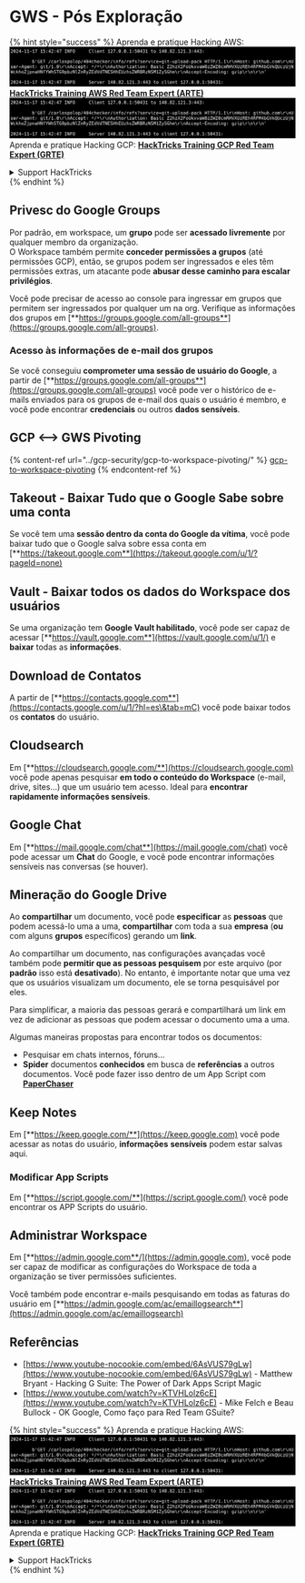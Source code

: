 # GWS - Pós Exploração

{% hint style="success" %}
Aprenda e pratique Hacking AWS:<img src="../../.gitbook/assets/image (1).png" alt="" data-size="line">[**HackTricks Training AWS Red Team Expert (ARTE)**](https://training.hacktricks.xyz/courses/arte)<img src="../../.gitbook/assets/image (1).png" alt="" data-size="line">\
Aprenda e pratique Hacking GCP: <img src="../../.gitbook/assets/image (2).png" alt="" data-size="line">[**HackTricks Training GCP Red Team Expert (GRTE)**<img src="../../.gitbook/assets/image (2).png" alt="" data-size="line">](https://training.hacktricks.xyz/courses/grte)

<details>

<summary>Support HackTricks</summary>

* Confira os [**planos de assinatura**](https://github.com/sponsors/carlospolop)!
* **Junte-se ao** 💬 [**grupo do Discord**](https://discord.gg/hRep4RUj7f) ou ao [**grupo do telegram**](https://t.me/peass) ou **siga**-nos no **Twitter** 🐦 [**@hacktricks\_live**](https://twitter.com/hacktricks\_live)**.**
* **Compartilhe truques de hacking enviando PRs para os repositórios do** [**HackTricks**](https://github.com/carlospolop/hacktricks) e [**HackTricks Cloud**](https://github.com/carlospolop/hacktricks-cloud).

</details>
{% endhint %}

## Privesc do Google Groups

Por padrão, em workspace, um **grupo** pode ser **acessado livremente** por qualquer membro da organização.\
O Workspace também permite **conceder permissões a grupos** (até permissões GCP), então, se grupos podem ser ingressados e eles têm permissões extras, um atacante pode **abusar desse caminho para escalar privilégios**.

Você pode precisar de acesso ao console para ingressar em grupos que permitem ser ingressados por qualquer um na org. Verifique as informações dos grupos em [**https://groups.google.com/all-groups**](https://groups.google.com/all-groups).

### Acesso às informações de e-mail dos grupos

Se você conseguiu **comprometer uma sessão de usuário do Google**, a partir de [**https://groups.google.com/all-groups**](https://groups.google.com/all-groups) você pode ver o histórico de e-mails enviados para os grupos de e-mail dos quais o usuário é membro, e você pode encontrar **credenciais** ou outros **dados sensíveis**.

## GCP <--> GWS Pivoting

{% content-ref url="../gcp-security/gcp-to-workspace-pivoting/" %}
[gcp-to-workspace-pivoting](../gcp-security/gcp-to-workspace-pivoting/)
{% endcontent-ref %}

## Takeout - Baixar Tudo que o Google Sabe sobre uma conta

Se você tem uma **sessão dentro da conta do Google da vítima**, você pode baixar tudo que o Google salva sobre essa conta em [**https://takeout.google.com**](https://takeout.google.com/u/1/?pageId=none)

## Vault - Baixar todos os dados do Workspace dos usuários

Se uma organização tem **Google Vault habilitado**, você pode ser capaz de acessar [**https://vault.google.com**](https://vault.google.com/u/1/) e **baixar** todas as **informações**.

## Download de Contatos

A partir de [**https://contacts.google.com**](https://contacts.google.com/u/1/?hl=es\&tab=mC) você pode baixar todos os **contatos** do usuário.

## Cloudsearch

Em [**https://cloudsearch.google.com/**](https://cloudsearch.google.com) você pode apenas pesquisar **em todo o conteúdo do Workspace** (e-mail, drive, sites...) que um usuário tem acesso. Ideal para **encontrar rapidamente informações sensíveis**.

## Google Chat

Em [**https://mail.google.com/chat**](https://mail.google.com/chat) você pode acessar um **Chat** do Google, e você pode encontrar informações sensíveis nas conversas (se houver).

## Mineração do Google Drive

Ao **compartilhar** um documento, você pode **especificar** as **pessoas** que podem acessá-lo uma a uma, **compartilhar** com toda a sua **empresa** (**ou** com alguns **grupos** específicos) gerando um **link**.

Ao compartilhar um documento, nas configurações avançadas você também pode **permitir que as pessoas pesquisem** por este arquivo (por **padrão** isso está **desativado**). No entanto, é importante notar que uma vez que os usuários visualizam um documento, ele se torna pesquisável por eles.

Para simplificar, a maioria das pessoas gerará e compartilhará um link em vez de adicionar as pessoas que podem acessar o documento uma a uma.

Algumas maneiras propostas para encontrar todos os documentos:

* Pesquisar em chats internos, fóruns...
* **Spider** documentos **conhecidos** em busca de **referências** a outros documentos. Você pode fazer isso dentro de um App Script com [**PaperChaser**](https://github.com/mandatoryprogrammer/PaperChaser)

## **Keep Notes**

Em [**https://keep.google.com/**](https://keep.google.com) você pode acessar as notas do usuário, **informações** **sensíveis** podem estar salvas aqui.

### Modificar App Scripts

Em [**https://script.google.com/**](https://script.google.com/) você pode encontrar os APP Scripts do usuário.

## **Administrar Workspace**

Em [**https://admin.google.com**/](https://admin.google.com), você pode ser capaz de modificar as configurações do Workspace de toda a organização se tiver permissões suficientes.

Você também pode encontrar e-mails pesquisando em todas as faturas do usuário em [**https://admin.google.com/ac/emaillogsearch**](https://admin.google.com/ac/emaillogsearch)

## Referências

* [https://www.youtube-nocookie.com/embed/6AsVUS79gLw](https://www.youtube-nocookie.com/embed/6AsVUS79gLw) - Matthew Bryant - Hacking G Suite: The Power of Dark Apps Script Magic
* [https://www.youtube.com/watch?v=KTVHLolz6cE](https://www.youtube.com/watch?v=KTVHLolz6cE) - Mike Felch e Beau Bullock - OK Google, Como faço para Red Team GSuite?

{% hint style="success" %}
Aprenda e pratique Hacking AWS:<img src="../../.gitbook/assets/image (1).png" alt="" data-size="line">[**HackTricks Training AWS Red Team Expert (ARTE)**](https://training.hacktricks.xyz/courses/arte)<img src="../../.gitbook/assets/image (1).png" alt="" data-size="line">\
Aprenda e pratique Hacking GCP: <img src="../../.gitbook/assets/image (2).png" alt="" data-size="line">[**HackTricks Training GCP Red Team Expert (GRTE)**<img src="../../.gitbook/assets/image (2).png" alt="" data-size="line">](https://training.hacktricks.xyz/courses/grte)

<details>

<summary>Support HackTricks</summary>

* Confira os [**planos de assinatura**](https://github.com/sponsors/carlospolop)!
* **Junte-se ao** 💬 [**grupo do Discord**](https://discord.gg/hRep4RUj7f) ou ao [**grupo do telegram**](https://t.me/peass) ou **siga**-nos no **Twitter** 🐦 [**@hacktricks\_live**](https://twitter.com/hacktricks\_live)**.**
* **Compartilhe truques de hacking enviando PRs para os repositórios do** [**HackTricks**](https://github.com/carlospolop/hacktricks) e [**HackTricks Cloud**](https://github.com/carlospolop/hacktricks-cloud).

</details>
{% endhint %}
